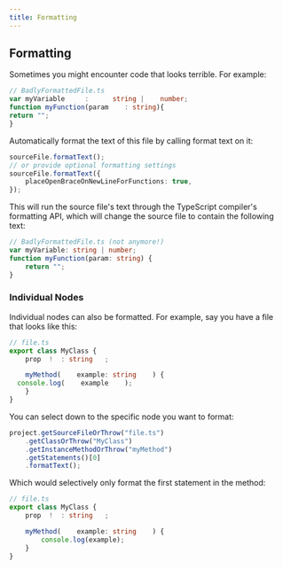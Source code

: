```yaml
---
title: Formatting
---
```


## Formatting

Sometimes you might encounter code that looks terrible. For example:

<!-- dprint-ignore -->
```ts
// BadlyFormattedFile.ts
var myVariable     :      string |    number;
function myFunction(param    : string){
return "";
}
```

Automatically format the text of this file by calling format text on it:

```ts
sourceFile.formatText();
// or provide optional formatting settings
sourceFile.formatText({
    placeOpenBraceOnNewLineForFunctions: true,
});
```

This will run the source file's text through the TypeScript compiler's formatting API, which will change the source file to contain the following text:

```ts
// BadlyFormattedFile.ts (not anymore!)
var myVariable: string | number;
function myFunction(param: string) {
    return "";
}
```

### Individual Nodes

Individual nodes can also be formatted. For example, say you have a file that looks like this:

<!-- dprint-ignore -->
```ts
// file.ts
export class MyClass {
    prop  !  : string   ;

    myMethod(    example: string    ) {
  console.log(    example    );
    }
}
```

You can select down to the specific node you want to format:

```ts
project.getSourceFileOrThrow("file.ts")
    .getClassOrThrow("MyClass")
    .getInstanceMethodOrThrow("myMethod")
    .getStatements()[0]
    .formatText();
```

Which would selectively only format the first statement in the method:

<!-- dprint-ignore -->
```ts
// file.ts
export class MyClass {
    prop  !  : string   ;

    myMethod(    example: string    ) {
        console.log(example);
    }
}
```
